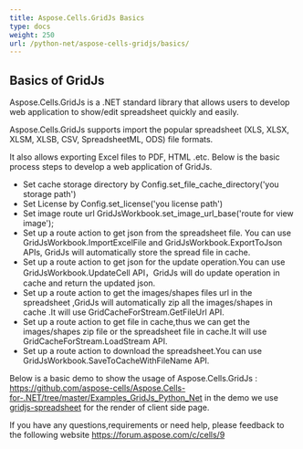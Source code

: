 ```yaml
---
title: Aspose.Cells.GridJs Basics
type: docs
weight: 250
url: /python-net/aspose-cells-gridjs/basics/
---
```


## Basics of GridJs

Aspose.Cells.GridJs is a .NET standard library that allows users to develop web application to show/edit spreadsheet quickly and easily. 

Aspose.Cells.GridJs supports import the popular spreadsheet (XLS, XLSX, XLSM, XLSB,  CSV, SpreadsheetML, ODS) file formats.

It also allows exporting Excel files to PDF, HTML .etc. Below is the basic process steps to develop a web application of GridJs.


- Set cache storage directory by  Config.set_file_cache_directory('you storage path')
- Set License by  Config.set_license('you license path')
- Set image route url GridJsWorkbook.set_image_url_base('route for view image');
- Set up a route action to get json from the spreadsheet file. You can use GridJsWorkbook.ImportExcelFile and GridJsWorkbook.ExportToJson APIs, GridJs will automatically store the spread file in cache.
- Set up a route action to get json for the update operation.You can use GridJsWorkbook.UpdateCell API，GridJs will do update operation in cache and return the updated json.
- Set up a route action to get the images/shapes files url in the spreadsheet ,GridJs will automatically zip all the images/shapes in cache .It will use GridCacheForStream.GetFileUrl API.
- Set up a route action to get file in cache,thus we can get the images/shapes zip file or the spreadsheet file in cache.It will use GridCacheForStream.LoadStream API.
- Set up a route action to download the spreadsheet.You can use GridJsWorkbook.SaveToCacheWithFileName API.

Below is a basic demo to show the usage of Aspose.Cells.GridJs :
https://github.com/aspose-cells/Aspose.Cells-for-.NET/tree/master/Examples_GridJs_Python_Net 
in the demo we use  [gridjs-spreadsheet](https://www.npmjs.com/package/gridjs-spreadsheet) for the render of client side  page.

If you have any questions,requirements or need help, please feedback to the following website https://forum.aspose.com/c/cells/9